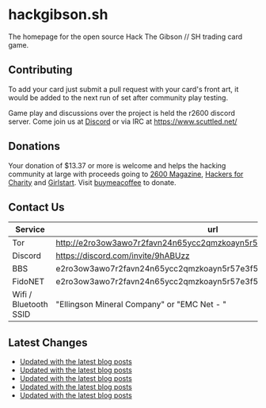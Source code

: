 # hackgibson.sh
The homepage for the open source Hack The Gibson // SH trading card game.


## Contributing

To add your card just submit a pull request with your card's front art, it would be added to the next run of set after community play testing.

Game play and discussions over the project is held the r2600 discord server. Come join us at [Discord](https://discord.com/invite/9hABUzz) or via IRC at https://www.scuttled.net/


## Donations

Your donation of $13.37 or more is welcome and helps the hacking community at large with proceeds going to [2600 Magazine](https://2600.com/), [Hackers for Charity](https://hackersforcharity.org) and [Girlstart](https://girlstart.org).  Visit [buymeacoffee](https://www.buymeacoffee.com/hackgibson.sh) to donate.


## Contact Us

Service | url
-|-
Tor | http://e2ro3ow3awo7r2favn24n65ycc2qmzkoayn5r57e3f56nvjwdcgg32ad.onion
Discord | https://discord.com/invite/9hABUzz
BBS | e2ro3ow3awo7r2favn24n65ycc2qmzkoayn5r57e3f56nvjwdcgg32ad.onion:23
FidoNET | e2ro3ow3awo7r2favn24n65ycc2qmzkoayn5r57e3f56nvjwdcgg32ad.onion:24554
Wifi / Bluetooth SSID | "Ellingson Mineral Company" or "EMC Net - <fidonet address>"

## Latest Changes
<!-- BLOG-POST-LIST:START -->
- [Updated with the latest blog posts](https://github.com/DFW2600/hackgibson.sh/commit/ac397033820ce6fe4080c95c91289cf7ec3eebe2)
- [Updated with the latest blog posts](https://github.com/DFW2600/hackgibson.sh/commit/2b8370d8fb600c0e59af67cef5a8578b5aec2310)
- [Updated with the latest blog posts](https://github.com/DFW2600/hackgibson.sh/commit/f99b336408d2dd12c733d533f51a49334f0f3f9d)
- [Updated with the latest blog posts](https://github.com/DFW2600/hackgibson.sh/commit/97fcbbaebd02e912e9473226ca35bc7d6f32a948)
- [Updated with the latest blog posts](https://github.com/DFW2600/hackgibson.sh/commit/e2cefde7805b7ecf8c32792a624c37641f54d3c4)
<!-- BLOG-POST-LIST:END -->
